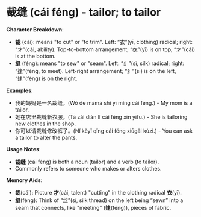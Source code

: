 # **裁缝 (cái féng) - tailor; to tailor**

**Character Breakdown**:  
- **裁** (cái): means "to cut" or "to trim". Left: “衣”(yī, clothing) radical; right: “才”(cái, ability). Top-to-bottom arrangement; “衣”(yī) is on top, “才”(cái) is at the bottom.  
- **缝** (féng): means "to sew" or "seam". Left: “纟”(sī, silk) radical; right: “逢”(féng, to meet). Left-right arrangement; “纟”(sī) is on the left, “逢”(féng) is on the right.

**Examples**:  
- 我的妈妈是一名裁缝。(Wǒ de māmā shì yī míng cái féng.) - My mom is a tailor.  
- 她在店里裁缝新衣服。(Tā zài diàn lǐ cái féng xīn yīfu.) - She is tailoring new clothes in the shop.  
- 你可以请裁缝修改裤子。(Nǐ kěyǐ qǐng cái féng xiūgǎi kùzi.) - You can ask a tailor to alter the pants.

**Usage Notes**:  
- **裁缝** (cái féng) is both a noun (tailor) and a verb (to tailor).  
- Commonly refers to someone who makes or alters clothes.

**Memory Aids**:  
- **裁**(cái): Picture **才**(cái, talent) "cutting" in the clothing radical **衣**(yī).  
- **缝**(féng): Think of “丝”(sī, silk thread) on the left being “sewn” into a seam that connects, like "meeting" (**逢**(féng)), pieces of fabric.